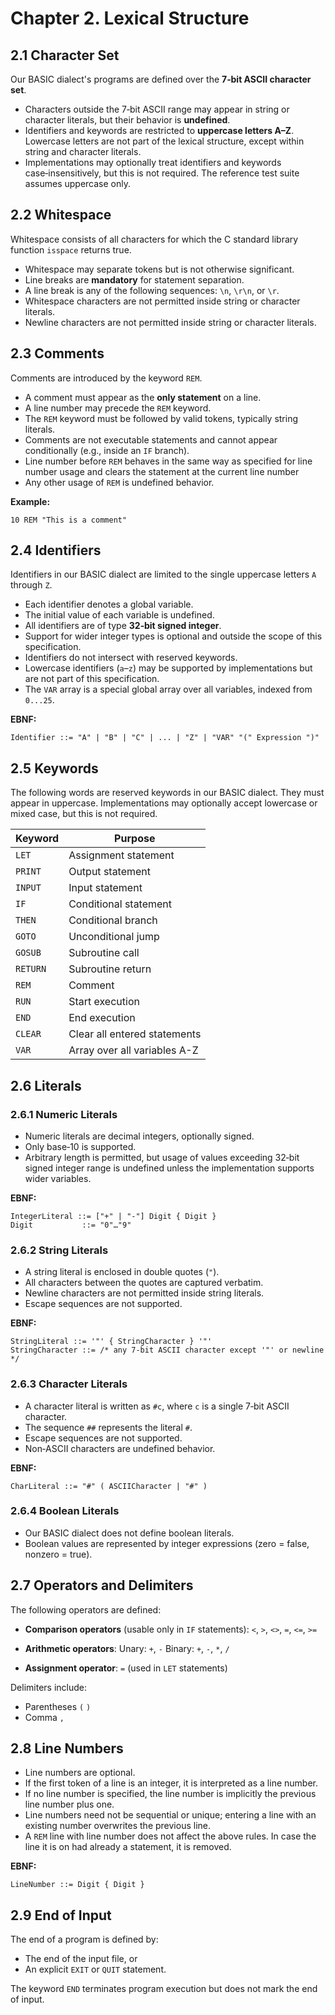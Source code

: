 # Chapter 2. Lexical Structure

## 2.1 Character Set
Our BASIC dialect's programs are defined over the **7‑bit ASCII character set**.
- Characters outside the 7‑bit ASCII range may appear in string or character literals, but their behavior is **undefined**.
- Identifiers and keywords are restricted to **uppercase letters A–Z**. Lowercase letters are not part of the lexical structure, except within string and character literals.
- Implementations may optionally treat identifiers and keywords case‑insensitively, but this is not required. The reference test suite assumes uppercase only.

## 2.2 Whitespace
Whitespace consists of all characters for which the C standard library function `isspace` returns true.
- Whitespace may separate tokens but is not otherwise significant.
- Line breaks are **mandatory** for statement separation.
- A line break is any of the following sequences: `\n`, `\r\n`, or `\r`.
- Whitespace characters are not permitted inside string or character literals.
- Newline characters are not permitted inside string or character literals.

## 2.3 Comments
Comments are introduced by the keyword `REM`.
- A comment must appear as the **only statement** on a line.
- A line number may precede the `REM` keyword.
- The `REM` keyword must be followed by valid tokens, typically string literals.
- Comments are not executable statements and cannot appear conditionally (e.g., inside an `IF` branch).
- Line number before `REM` behaves in the same way as specified for line number usage and clears the statement at the current line number
- Any other usage of `REM` is undefined behavior.

**Example:**
```
10 REM "This is a comment"
```

## 2.4 Identifiers
Identifiers in our BASIC dialect are limited to the single uppercase letters `A` through `Z`.
- Each identifier denotes a global variable.
- The initial value of each variable is undefined.
- All identifiers are of type **32‑bit signed integer**.
- Support for wider integer types is optional and outside the scope of this specification.
- Identifiers do not intersect with reserved keywords.
- Lowercase identifiers (`a`–`z`) may be supported by implementations but are not part of this specification.
- The `VAR` array is a special global array over all variables, indexed from `0...25`.

**EBNF:**
```
Identifier ::= "A" | "B" | "C" | ... | "Z" | "VAR" "(" Expression ")"
```

## 2.5 Keywords
The following words are reserved keywords in our BASIC dialect. They must appear in uppercase. Implementations may optionally accept lowercase or mixed case, but this is not required.

| Keyword  | Purpose                      |
| -------- | ---------------------------- |
| `LET`    | Assignment statement         |
| `PRINT`  | Output statement             |
| `INPUT`  | Input statement              |
| `IF`     | Conditional statement        |
| `THEN`   | Conditional branch           |
| `GOTO`   | Unconditional jump           |
| `GOSUB`  | Subroutine call              |
| `RETURN` | Subroutine return            |
| `REM`    | Comment                      |
| `RUN`    | Start execution              |
| `END`    | End execution                |
| `CLEAR`  | Clear all entered statements |
| `VAR`    | Array over all variables A-Z |

## 2.6 Literals

### 2.6.1 Numeric Literals
- Numeric literals are decimal integers, optionally signed.
- Only base‑10 is supported.
- Arbitrary length is permitted, but usage of values exceeding 32‑bit signed integer range is undefined unless the implementation supports wider variables.

**EBNF:**
```
IntegerLiteral ::= ["+" | "-"] Digit { Digit }
Digit           ::= "0"…"9"
```

### 2.6.2 String Literals
- A string literal is enclosed in double quotes (`"`).
- All characters between the quotes are captured verbatim.
- Newline characters are not permitted inside string literals.
- Escape sequences are not supported.

**EBNF:**
```
StringLiteral ::= '"' { StringCharacter } '"'
StringCharacter ::= /* any 7-bit ASCII character except '"' or newline */
```

### 2.6.3 Character Literals
- A character literal is written as `#c`, where `c` is a single 7‑bit ASCII character.
- The sequence `##` represents the literal `#`.
- Escape sequences are not supported.
- Non‑ASCII characters are undefined behavior.

**EBNF:**
```
CharLiteral ::= "#" ( ASCIICharacter | "#" )
```

### 2.6.4 Boolean Literals
- Our BASIC dialect does not define boolean literals.  
- Boolean values are represented by integer expressions (zero = false, nonzero = true).

## 2.7 Operators and Delimiters
The following operators are defined:

- **Comparison operators** (usable only in `IF` statements):
  `<`, `>`, `<>`, `=`, `<=`, `>=`

- **Arithmetic operators**:
  Unary: `+`, `-`
  Binary: `+`, `-`, `*`, `/`

- **Assignment operator**:
  `=` (used in `LET` statements)

Delimiters include:
- Parentheses `(` `)`
- Comma `,`

## 2.8 Line Numbers
- Line numbers are optional.
- If the first token of a line is an integer, it is interpreted as a line number.
- If no line number is specified, the line number is implicitly the previous line number plus one.
- Line numbers need not be sequential or unique; entering a line with an existing number overwrites the previous line.
- A `REM` line with line number does not affect the above rules. In case the line it is on had already a statement, it is removed.

**EBNF:**
```
LineNumber ::= Digit { Digit }
```

## 2.9 End of Input
The end of a program is defined by:
- The end of the input file, or
- An explicit `EXIT` or `QUIT` statement.

The keyword `END` terminates program execution but does not mark the end of input.
